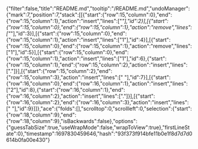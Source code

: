 {"filter":false,"title":"README.md","tooltip":"/README.md","undoManager":{"mark":7,"position":7,"stack":[[{"start":{"row":15,"column":0},"end":{"row":15,"column":1},"action":"insert","lines":["*"],"id":2}],[{"start":{"row":15,"column":0},"end":{"row":15,"column":1},"action":"remove","lines":["*"],"id":3}],[{"start":{"row":15,"column":0},"end":{"row":15,"column":1},"action":"insert","lines":["1"],"id":4}],[{"start":{"row":15,"column":0},"end":{"row":15,"column":1},"action":"remove","lines":["1"],"id":5}],[{"start":{"row":15,"column":0},"end":{"row":15,"column":1},"action":"insert","lines":["1"],"id":6},{"start":{"row":15,"column":1},"end":{"row":15,"column":2},"action":"insert","lines":["."]}],[{"start":{"row":15,"column":2},"end":{"row":15,"column":3},"action":"insert","lines":[" "],"id":7}],[{"start":{"row":16,"column":0},"end":{"row":16,"column":1},"action":"insert","lines":["2"],"id":8},{"start":{"row":16,"column":1},"end":{"row":16,"column":2},"action":"insert","lines":["."]}],[{"start":{"row":16,"column":2},"end":{"row":16,"column":3},"action":"insert","lines":[" "],"id":9}]]},"ace":{"folds":[],"scrolltop":0,"scrollleft":0,"selection":{"start":{"row":18,"column":9},"end":{"row":18,"column":9},"isBackwards":false},"options":{"guessTabSize":true,"useWrapMode":false,"wrapToView":true},"firstLineState":0},"timestamp":1697830459646,"hash":"93f373f914bfe11b0e1f8d7d7d0614b0fa00e430"}